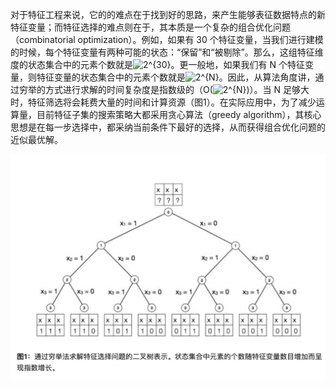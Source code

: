 对于特征工程来说，它的的难点在于找到好的思路，来产生能够表征数据特点的新特征变量；而特征选择的难点则在于，其本质是一个复杂的组合优化问题（combinatorial optimization）。例如，如果有 30 个特征变量，当我们进行建模的时候，每个特征变量有两种可能的状态：“保留”和“被剔除”。那么，这组特征维度的状态集合中的元素个数就是![2^{30} ](https://www.zhihu.com/equation?tex=2%5E%7B30%7D+)。更一般地，如果我们有 N 个特征变量，则特征变量的状态集合中的元素个数就是![2^{N} ](https://www.zhihu.com/equation?tex=2%5E%7BN%7D+)。因此，从算法角度讲，通过穷举的方式进行求解的时间复杂度是指数级的（O(![2^{N} ](https://www.zhihu.com/equation?tex=2%5E%7BN%7D+))）。当 N 足够大时，特征筛选将会耗费大量的时间和计算资源（图1）。在实际应用中，为了减少运算量，目前特征子集的搜索策略大都采用贪心算法（greedy algorithm），其核心思想是在每一步选择中，都采纳当前条件下最好的选择，从而获得组合优化问题的近似最优解。

![image-20190516153420951](readme/12.802-遍历方式.png)